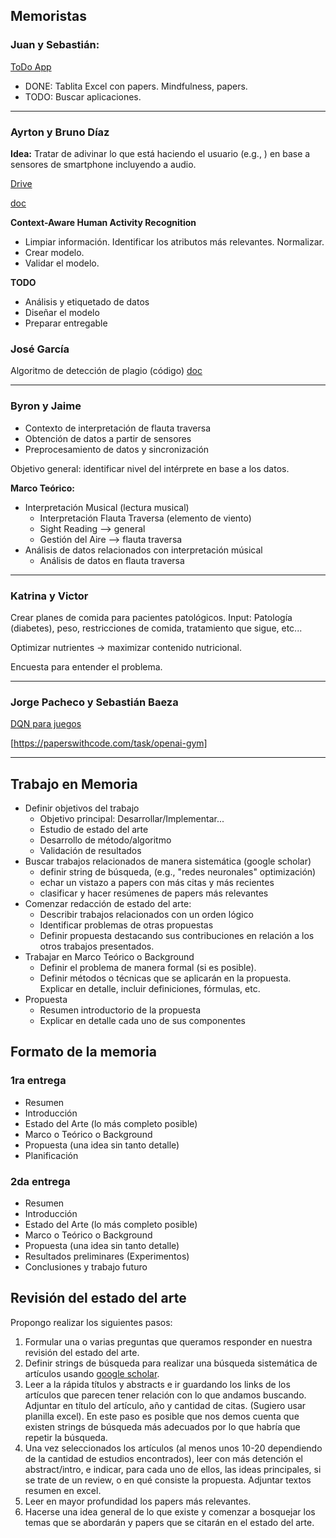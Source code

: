 Memoristas
--

### Juan y Sebastián: 

[ToDo App](https://docs.google.com/file/d/1yQS1kjmL7xa3prQmHJI0EGcXyQ60qM1p/edit)

- DONE: Tablita Excel con papers. Mindfulness, papers.
- TODO: Buscar aplicaciones.

---

### Ayrton y Bruno Díaz

**Idea:** Tratar de adivinar lo que está haciendo el usuario (e.g., ) en base a sensores de smartphone incluyendo a audio.

[Drive](https://drive.google.com/drive/folders/1J-RoZXGb6gB5YeBXbBBzzacjT0t-Wc5S)

[doc](https://www.overleaf.com/read/kjfwgpmckhhr)

**Context-Aware Human Activity Recognition**

- Limpiar información. Identificar los atributos más relevantes. Normalizar.
- Crear modelo.
- Validar el modelo.

**TODO**

- Análisis y etiquetado de datos
- Diseñar el modelo
- Preparar entregable


### José García

Algoritmo de detección de plagio (código)
[doc](https://www.overleaf.com/8942898488hqmfbyxdxdvd)

---

### Byron y Jaime

- Contexto de interpretación de flauta traversa
- Obtención de datos a partir de sensores
- Preprocesamiento de datos y sincronización

Objetivo general: identificar nivel del intérprete en base a los datos.

**Marco Teórico:**

- Interpretación Musical (lectura musical)
	- Interpretación Flauta Traversa (elemento de viento)
	- Sight Reading --> general
	- Gestión del Aire --> flauta traversa
- Análisis de datos relacionados con interpretación músical
	- Análisis de datos en flauta traversa

---

### Katrina y Victor

Crear planes de comida para pacientes patológicos.
Input: Patología (diabetes), peso, restricciones de comida, tratamiento que sigue, etc...

Optimizar nutrientes -> maximizar contenido nutricional.

Encuesta para entender el problema.

---


### Jorge Pacheco y Sebastián Baeza

[DQN para juegos](https://docs.google.com/file/d/1VyM1QcedEZQqNSohkIH0HbFuqnCVkHXE/edit)

[https://paperswithcode.com/task/openai-gym]

---




## Trabajo en Memoria


- Definir objetivos del trabajo
   - Objetivo principal: Desarrollar/Implementar...
   - Estudio de estado del arte
   - Desarrollo de método/algoritmo
   - Validación de resultados
- Buscar trabajos relacionados de manera sistemática (google scholar)
	- definir string de búsqueda, (e.g., "redes neuronales" optimización)
	- echar un vistazo a papers con más citas y más recientes
	- clasificar y hacer resúmenes de papers más relevantes
- Comenzar redacción de estado del arte:
	- Describir trabajos relacionados con un orden lógico
	- Identificar problemas de otras propuestas
	- Definir propuesta destacando sus contribuciones en relación a los otros trabajos presentados.
- Trabajar en Marco Teórico o Background
	- Definir el problema de manera formal (si es posible).
	- Definir métodos o técnicas que se aplicarán en la propuesta. Explicar en detalle, incluir definiciones, fórmulas, etc. 
- Propuesta
	- Resumen introductorio de la propuesta
	- Explicar en detalle cada uno de sus componentes

## Formato de la memoria

### 1ra entrega

- Resumen
- Introducción
- Estado del Arte (lo más completo posible)
- Marco o Teórico o Background
- Propuesta (una idea sin tanto detalle)
- Planificación

### 2da entrega
- Resumen
- Introducción
- Estado del Arte (lo más completo posible)
- Marco o Teórico o Background
- Propuesta (una idea sin tanto detalle)
- Resultados preliminares (Experimentos)
- Conclusiones y trabajo futuro



Revisión del estado del arte
---

Propongo realizar los siguientes pasos:

1. Formular una o varias preguntas que queramos responder en nuestra revisión del estado del arte.
2. Definir strings de búsqueda para realizar una búsqueda sistemática de artículos usando [google scholar](http://scholar.google.es/).
3. Leer a la rápida títulos y abstracts e ir guardando los links de los artículos que parecen tener relación con lo que andamos buscando. Adjuntar en título del artículo, año y cantidad de citas. (Sugiero usar planilla excel). En este paso es posible que nos demos cuenta que existen strings de búsqueda más adecuados por lo que habría que repetir la búsqueda. 
4. Una vez seleccionados los artículos (al menos unos 10-20 dependiendo de la cantidad de estudios encontrados), leer con más detención el abstract/intro, e indicar, para cada uno de ellos, las ideas principales, si se trate de un review, o en qué consiste la propuesta. Adjuntar textos resumen en excel.
5. Leer en mayor profundidad los papers más relevantes.
6. Hacerse una idea general de lo que existe y comenzar a bosquejar los temas que se abordarán y papers que se citarán en el estado del arte.





<!--stackedit_data:
eyJoaXN0b3J5IjpbMTM5NTE0NzIzNiwtMjE2NzgwODAxLC0xMD
Q4NTc2ODUxLC0xODg2MzM5NjQ0LC0yNjM3OTM5Niw0NjYzMjMz
NCwtMjA1MjExMzA0OSwtMTI2NTg5NTY5MSwtMTczNzc1Mjc3Ni
wxODA5NTU5MzcwLC04MzczOTYyMjMsNjYxNjMyMzQsLTQxNDk4
ODc1LDcyODg0NjE5OSwtMTIwMzcyNzY4MCwxNjYzNTczMTAwLC
0xMzQwOTkzODg0LC0xMzgyMzg1ODE4LC02Nzc2Mzk0MjMsLTE3
MDQ1Njg2MDldfQ==
-->